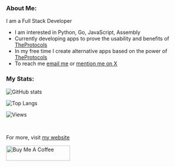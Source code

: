 ### About Me:

I am a Full Stack Developer

- I am interested in Python, Go, JavaScript, Assembly
- Currently developing apps to prove the usability and benefits of [TheProtocols](https://github.com/islekcaganmert/TheProtocols)
- In my free time I create alternative apps based on the power of [TheProtocols](https://github.com/islekcaganmert/TheProtocols)
- To reach me [email me](mailto:islekcaganmert@gmail.com) or [mention me on X](https://x.com/islekcaganmert)

### My Stats:

![GitHub stats](https://github-readme-stats.vercel.app/api?username=islekcaganmert&show_icons=true&theme=transparent)

![Top Langs](https://github-readme-stats.vercel.app/api/top-langs/?username=islekcaganmert&layout=compact&theme=vision-friendly-light)

![Views](https://komarev.com/ghpvc/?username=islekcaganmert&style=flat&color=lightgrey&abbreviated=true)

&nbsp;

For more, visit [my website](https://islekcaganmert.vercel.app/)

<a href="https://www.buymeacoffee.com/islekcaganmert" target="_blank"><img src="https://cdn.buymeacoffee.com/buttons/default-orange.png" alt="Buy Me A Coffee" height="41" width="174"></a>
